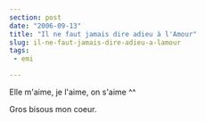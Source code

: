 ```yaml
---
section: post
date: "2006-09-13"
title: "Il ne faut jamais dire adieu à l'Amour"
slug: il-ne-faut-jamais-dire-adieu-a-lamour
tags:
 - emi

---
```


Elle m'aime, je l'aime, on s'aime ^^

Gros bisous mon coeur.
